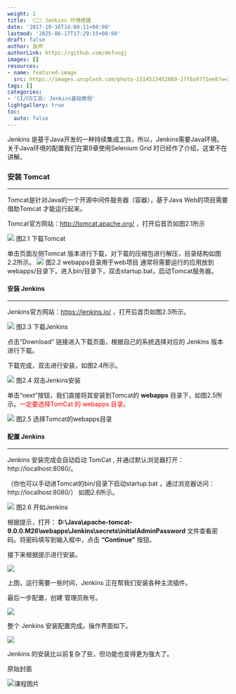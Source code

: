```yaml
---
weight: 2
title: （二）Jenkins 环境搭建
date: '2017-10-16T14:00:11+08:00'
lastmod: '2025-06-17T17:29:15+08:00'
draft: false
author: 虫师
authorLink: https://github.com/defnngj
images: []
resources:
- name: featured-image
  src: https://images.unsplash.com/photo-1514513452089-17f8a9771ee8?w=300
tags: []
categories:
- 'CI/CD工具: Jenkins基础教程'
lightgallery: true
toc:
  auto: false
---
```




Jenkins 是基于Java开发的一种持续集成工具，所以，Jenkins需要Java环境。关于Java环境的配置我们在第9章使用Selenium Grid 时已经作了介绍，这里不在讲解。

### 安装 Tomcat
----
Tomcat是针对Java的一个开源中间件服务器（容器），基于Java Web的项目需要借助Tomcat 才能运行起来。

Tomcat官方网站：http://tomcat.apache.org/ ，打开后首页如图2.1所示

![](http://img.testclass.net/jenkins_tomecat.png)
图2.1  下载Tomcat

单击页面左侧Tomcat 版本进行下载，对下载的压缩包进行解压，目录结构如图2.2所示。
![](http://img.testclass.net/jenkins_tomecat2.png)
图2.2  webapps目录用于web项目
通常将需要运行的应用放到webapps/目录下，进入bin/目录下，双击startup.bat，启动Tomcat服务器。

#### 安装 Jenkins
----
Jenkins官方网站：https://jenkins.io/ ，打开后首页如图2.3所示。

![](http://img.testclass.net/jenkins_dwonload.png)
图2.3  下载Jenkins

点击“Download” 链接进入下载页面，根据自己的系统选择对应的 Jenkins 版本进行下载。

下载完成，双击进行安装，如图2.4所示。

![](http://img.testclass.net/jenkins_install.png)
图2.4  双击Jenkins安装

单击“next”按钮，我们直接将其安装到Tomcat的 __webapps__ 目录下，如图2.5所示。<font color='red'>一定要选择TomCat 的 webapps 目录。</font>

![](http://img.testclass.net/jenkins_install2.png)
图2.5  选择Tomcat的webapps目录

#### 配置 Jenkins
---
Jenkins 安装完成会自动启动 TomCat , 并通过默认浏览器打开：http://localhost:8080/。

（你也可以手动进Tomcat的bin/目录下启动startup.bat ，通过浏览器访问：http://localhost:8080/） 如图2.6所示。

![](http://img.testclass.net/jenkins_first_run.png)
图2.6  开如Jenkins

根据提示，打开：
__D:\Java\apache-tomcat-9.0.0.M26\webapps\Jenkins\secrets\initialAdminPassword__ 文件查看密码。将密码填写到输入框中，点击 __“Continue”__ 按钮。

接下来根据提示进行安装。

![](http://img.testclass.net/jenkins_first_run2.png)

上图，运行需要一些时间，Jenkins 正在帮我们安装各种主流插件。

最后一步配置，创建 管理员账号。

![](http://img.testclass.net/jenkins_first_run3.png)

整个 Jenkins 安装配置完成。操作界面如下。

![](http://img.testclass.net/jenkins_run_success.png)

Jenkins 的安装比以前复杂了些，但功能也变得更为强大了。




原始封面

![课程图片](https://images.unsplash.com/photo-1514513452089-17f8a9771ee8?w=300)


